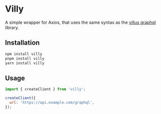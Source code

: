 # Villy

A simple wrapper for Axios, that uses the same syntax as the [villus graphql](https://villus.dev/) library.

## Installation

```bash
npm install villy
pnpm install villy
yarn install villy
```

## Usage

```javascript
import { createClient } from 'villy';

createClient({
  url: 'https://api.example.com/graphql',
});
```
